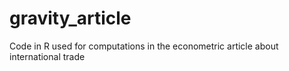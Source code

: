 # gravity_article
Code in R used for computations in the econometric article about international trade
